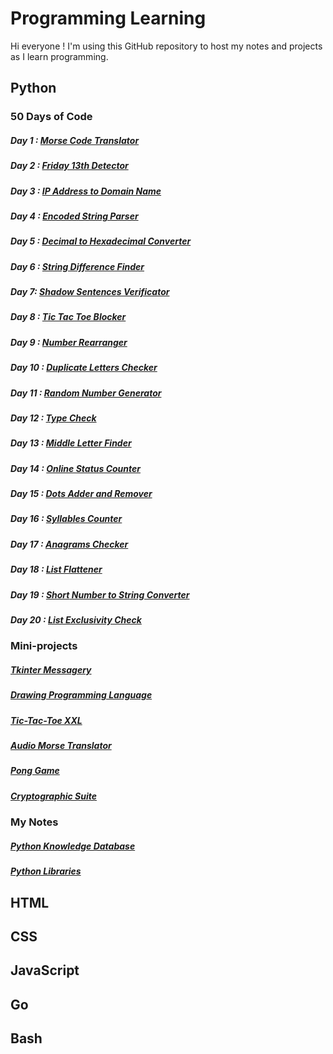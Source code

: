 # Programming Learning

Hi everyone ! 
I'm using this GitHub repository to host my notes and projects as I learn programming.

## Python

### 50 Days of Code
##### Day 1 : [Morse Code Translator](https://github.com/anonyme012/programming-learning/tree/main/Python/50-days-of-code/Day%201%20%3A%20Morse%20Code%20Translator)
##### Day 2 : [Friday 13th Detector](https://github.com/anonyme012/programming-learning/tree/main/Python/50-days-of-code/Day%202%20%3A%20Friday%2013th%20Detector)
##### Day 3 : [IP Address to Domain Name](https://github.com/anonyme012/programming-learning/tree/main/Python/50-days-of-code/Day%203%20%3A%20IP%20Address%20to%20Domain%20Name)
##### Day 4 : [Encoded String Parser](https://github.com/anonyme012/programming-learning/tree/main/Python/50-days-of-code/Day%204%20%3A%20Encoded%20String%20Parser)
##### Day 5 : [Decimal to Hexadecimal Converter](https://github.com/anonyme012/programming-learning/tree/main/Python/50-days-of-code/Day%205%20%3A%20Decimal%20to%20Hexadecimal%20Converter)
##### Day 6 : [String Difference Finder](https://github.com/anonyme012/programming-learning/tree/main/Python/50-days-of-code/Day%206%20%3A%20String%20Difference%20Finder)
##### Day 7: [Shadow Sentences Verificator](https://github.com/anonyme012/programming-learning/tree/main/Python/50-days-of-code/Day%207%20%3A%20Shadow%20Sentences%20Verificator)
##### Day 8 : [Tic Tac Toe Blocker](https://github.com/anonyme012/programming-learning/tree/main/Python/50-days-of-code/Day%208%20%3A%20Tic%20Tac%20Toe%20Blocker)
##### Day 9 : [Number Rearranger](https://github.com/anonyme012/programming-learning/tree/main/Python/50-days-of-code/Day%209%20%3A%20Number%20Rearranger)
##### Day 10 : [Duplicate Letters Checker](https://github.com/anonyme012/programming-learning/tree/main/Python/50-days-of-code/Day%2010%20%3A%20Duplicate%20Letters%20Checker)
##### Day 11 : [Random Number Generator](https://github.com/anonyme012/programming-learning/tree/main/Python/50-days-of-code/Day%2011%20%3A%20Random%20Number%20Generator)
##### Day 12 : [Type Check](https://github.com/anonyme012/programming-learning/tree/main/Python/50-days-of-code/Day%2012%20%3A%20Type%20Check)
##### Day 13 : [Middle Letter Finder](https://github.com/anonyme012/programming-learning/tree/main/Python/50-days-of-code/Day%2013%20%3A%20Middle%20Letter%20Finder)
##### Day 14 : [Online Status Counter](https://github.com/anonyme012/programming-learning/tree/main/Python/50-days-of-code/Day%2014%20%3A%20Online%20Status%20Counter)
##### Day 15 : [Dots Adder and Remover](https://github.com/anonyme012/programming-learning/tree/main/Python/50-days-of-code/Day%2015%20%3A%20Dots%20Adder%20and%20Remover)
##### Day 16 : [Syllables Counter](https://github.com/anonyme012/programming-learning/tree/main/Python/50-days-of-code/Day%2016%20%3A%20Syllables%20Counter)
##### Day 17 : [Anagrams Checker](https://github.com/anonyme012/programming-learning/tree/main/Python/50-days-of-code/Day%2017%20%3A%20Anagrams%20Checker)
##### Day 18 : [List Flattener](https://github.com/anonyme012/programming-learning/tree/main/Python/50-days-of-code/Day%2018%20%3A%20List%20Flattener)
##### Day 19 : [**Short** Number to String Converter](https://github.com/anonyme012/programming-learning/tree/main/Python/50-days-of-code/Day%2019%20%3A%20Short%20Number%20to%20String%20Converter)
##### Day 20 : [List Exclusivity Check](https://github.com/anonyme012/programming-learning/tree/main/Python/50-days-of-code/Day%2020%20%3A%20Lists%20Exclusivity%20Check)

### Mini-projects
##### [Tkinter Messagery](https://github.com/anonyme012/programming-learning/tree/main/Python/mini-projects/Tkinter%20Messagery)
##### [Drawing Programming Language](https://github.com/anonyme012/programming-learning/tree/main/Python/mini-projects/Drawing%20Programming%20Language)
##### [Tic-Tac-Toe XXL](https://github.com/anonyme012/programming-learning/tree/main/Python/mini-projects/Tic-Tac-Toe%20XXL)
##### [Audio Morse Translator](https://github.com/anonyme012/programming-learning/tree/main/Python/mini-projects/Audio%20Morse%20Translator)
##### [Pong Game](https://github.com/anonyme012/programming-learning/tree/main/Python/mini-projects/Pong%20Game)
##### [Cryptographic Suite](https://github.com/anonyme012/programming-learning/tree/main/Python/mini-projects/Cryptographic%20Suite)

### My Notes
##### [Python Knowledge Database](https://github.com/anonyme012/programming-learning/blob/main/Python/notes/python_knowledge_database.md)
##### [Python Libraries](https://github.com/anonyme012/programming-learning/blob/main/Python/notes/python_libraries.md)

## HTML

## CSS

## JavaScript

## Go

## Bash
